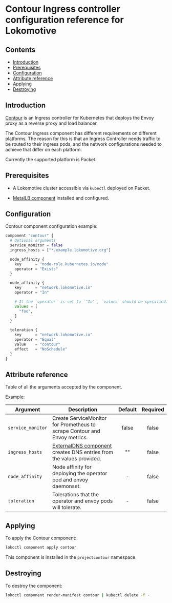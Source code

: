 # Contour Ingress controller configuration reference for Lokomotive

## Contents

* [Introduction](#introduction)
* [Prerequisites](#prerequisites)
* [Configuration](#configuration)
* [Attribute reference](#attribute-reference)
* [Applying](#applying)
* [Destroying](#destroying)

## Introduction

[Contour](https://github.com/projectcontour/contour) is an Ingress controller for Kubernetes that
deploys the Envoy proxy as a reverse proxy and load balancer.

The Contour Ingress component has different requirements on different platforms. The reason for this
is that an Ingress Controller needs traffic to be routed to their ingress pods, and the network
configurations needed to achieve that differ on each platform.

Currently the supported platform is Packet.

## Prerequisites

* A Lokomotive cluster accessible via `kubectl` deployed on Packet.

* [MetalLB component](metallb.md) installed and configured.

## Configuration

Contour component configuration example:

```tf
component "contour" {
  # Optional arguments
  service_monitor = false
  ingress_hosts = ["*.example.lokomotive.org"]

  node_affinity {
    key      = "node-role.kubernetes.io/node"
    operator = "Exists"
  }

  node_affinity {
    key      = "network.lokomotive.io"
    operator = "In"

    # If the `operator` is set to `"In"`, `values` should be specified.
    values = [
      "foo",
    ]
  }

  toleration {
    key      = "network.lokomotive.io"
    operator = "Equal"
    value    = "contour"
    effect   = "NoSchedule"
  }
}
```

## Attribute reference

Table of all the arguments accepted by the component.

Example:

| Argument         | Description                                                                                 | Default | Required |
|------------------|---------------------------------------------------------------------------------------------|:-------:|:--------:|
| `service_monitor`| Create ServiceMonitor for Prometheus to scrape Contour and Envoy metrics.                   | false   | false    |
| `ingress_hosts`  | [ExternalDNS component](external-dns.md) creates DNS entries from the values provided.      | ""      | false    |
| `node_affinity`  | Node affinity for deploying the operator pod and envoy daemonset.                           | -       | false    |
| `toleration`     | Tolerations that the operator and envoy pods will tolerate.                                 | -       | false    |

## Applying

To apply the Contour component:

```bash
lokoctl component apply contour
```

This component is installed in the `projectcontour` namespace.

## Destroying

To destroy the component:

```bash
lokoctl component render-manifest contour | kubectl delete -f -
```
